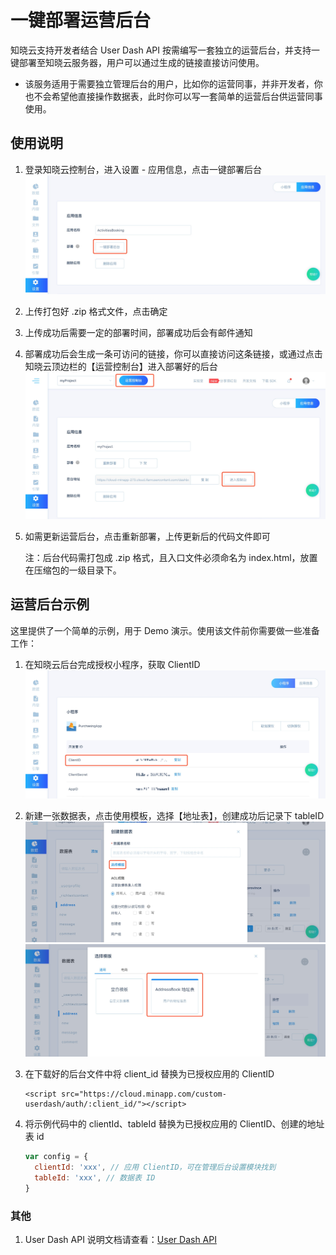 # 一键部署运营后台

知晓云支持开发者结合 User Dash API 按需编写一套独立的运营后台，并支持一键部署至知晓云服务器，用户可以通过生成的链接直接访问使用。

- 该服务适用于需要独立管理后台的用户，比如你的运营同事，并非开发者，你也不会希望他直接操作数据表，此时你可以写一套简单的运营后台供运营同事使用。

## 使用说明

1. 登录知晓云控制台，进入设置 - 应用信息，点击一键部署后台
![](../assets/settings-deploy.jpg)

2. 上传打包好 .zip 格式文件，点击确定

3. 上传成功后需要一定的部署时间，部署成功后会有邮件通知

4. 部署成功后会生成一条可访问的链接，你可以直接访问这条链接，或通过点击知晓云顶边栏的【运营控制台】进入部署好的后台
![](../assets/entry.jpg)

5. 如需更新运营后台，点击重新部署，上传更新后的代码文件即可

   注：后台代码需打包成 .zip 格式，且入口文件必须命名为 index.html，放置在压缩包的一级目录下。

## 运营后台示例

这里提供了一个简单的示例，用于 Demo 演示。使用该文件前你需要做一些准备工作：

1. 在知晓云后台完成授权小程序，获取 ClientID
![](../assets/clientid.jpg)

2. 新建一张数据表，点击使用模板，选择【地址表】，创建成功后记录下 tableID
![](../assets/create-table.jpg)
![](../assets/table-template.jpg)

3. 在下载好的后台文件中将 client_id 替换为已授权应用的 ClientID

   ```ht
   <script src="https://cloud.minapp.com/custom-userdash/auth/:client_id/"></script>
   ```

4. 将示例代码中的 clientId、tableId 替换为已授权应用的 ClientID、创建的地址表 id

   ```js
   var config = {
     clientId: 'xxx', // 应用 ClientID，可在管理后台设置模块找到
     tableId: 'xxx', // 数据表 ID
   }
   ```

### 其他

1. User Dash API 说明文档请查看：[User Dash API](待更新)

